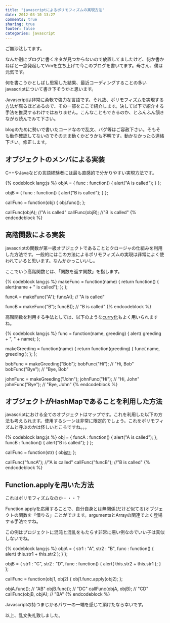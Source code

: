 ```yaml
---
title: "javascriptによるポリモフィズムの実現方法"
date: 2012-03-10 13:27
comments: true
sharing: true
footer: false
categories: javascript
---
```


ご無沙汰してます。

なんか別にブログに書くネタが見つからないので放置してましたけど、何か書かねばと一念発起してVimを立ち上げて今このブログを書いてます。母さん、僕は元気です。

何を書こうかとしばし思案した結果、最近コーディングすることの多いjavascriptについて書き下そうかと思います。

Javascriptは非常に柔軟で強力な言語です。それ故、ポリモフィズムを実現する方法が腐るほどあるので、その一部をここで紹介します。決して以下で紹介する手法を推奨するわけではありません。こんなこともできるのか、とふんふん頷きながら読んでみて下さい。

blogのために勢いで書いたコードなので乱文、バグ等はご容赦下さい。そもそも動作確認してないのでそのまま動くかどうかも不明です。動かなかったら連絡下さい。修正します。

## オブジェクトのメンバによる実装

C++やJavaなどの言語経験者には最も直感的で分かりやすい実現方法です。

{% codeblock lang:js %}
objA = {
  func : function() {
    alert("A is called");
  }
};

objB = {
  func : function() {
    alert("B is called");
  }
};

callFunc = function(obj) {
  obj.func();
};

callFunc(objA); //"A is called"
callFunc(objB); //"B is called"
{% endcodeblock %}

## 高階関数による実装

javascriptの関数が第一級オブジェクトであることとクロージャの仕組みを利用した方法です。一般的にはこの方法によるポリモフィズムの実現は非常によく使われていると思います。なんかかっこいいし。

ここでいう高階関数とは、「関数を返す関数」を指します。

{% codeblock lang:js %}
makeFunc = function(name) {
  return function() {
    alert(name + " is called");
  };
};

funcA = makeFunc("A");
funcA(); // "A is called"

funcB = makeFunc("B");
funcB(); // "B is called"
{% endcodeblock %}

高階関数を利用する手法としては、以下のような[curry化][1]もよく用いられますね。

[1]: http://ja.wikipedia.org/wiki/%E3%82%AB%E3%83%AA%E3%83%BC%E5%8C%96

{% codeblock lang:js %}
func = function(name, greeding) {
  alert( greeding + ", " + name);
};

makeGreeding = function(name) {
  return function(greeding) {
    func( name, greeding );
  };
};

bobFunc = makeGreeding("Bob");
bobFunc("Hi"); // "Hi, Bob"
bobFunc("Bye"); // "Bye, Bob"

johnFunc = makeGreeding("John");
johnFunc("Hi"); // "Hi, John"
johnFunc("Bye"); // "Bye, John"
{% endcodeblock %}

## オブジェクトがHashMapであることを利用した方法

javascriptにおける全てのオブジェクトはマップです。これを利用した以下の方法も考えられます。使用するシーンは非常に限定的でしょう。これをポリモフィズムと呼ぶのかは怪しいところですね。。。

{% codeblock lang:js %}
obj = {
  funcA : function() {
    alert("A is called");
  },
  funcB : function() {
    alert("B is called");
  }
};

callFunc = function(str) {
  obj[str]();
};

callFunc("funcA"); //"A is called"
callFunc("funcB"); //"B is called"
{% endcodeblock %}

## Function.applyを用いた方法

これはポリモフィズムなのか・・・？

Function.applyを応用することで、自分自身とは無関係(だけど似てる)オブジェクトの関数を「借りる」ことができます。argumentsとArrayの関連でよく登場する手法ですね。

この例はプロジェクトに混沌と混乱をもたらす非常に悪い例なのでいい子は真似しないでね。

{% codeblock lang:js %}
objA = {
  str1 : "A",
  str2 : "B",
  func : function() {
    alert( this.str1 + this.str2 );
  }
};

objB = {
  str1 : "C",
  str2 : "D",
  func : function() {
    alert( this.str2 + this.str1 );
  }
};

callFunc = function(obj1, obj2) {
  obj1.func.apply(obj2);
};

objA.func(); // "AB"
objB.func(); // "DC"
callFunc(objA, objB); // "CD"
callFunc(objB, objA); // "BA"
{% endcodeblock %}

Javascriptの持つまじかるパワーの一端を感じて頂けたなら幸いです。

以上、乱文失礼致しました。

